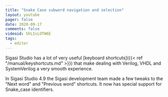 ```yaml
---
title: "Snake Case subword navigation and selection"
layout: youtube
pager: false
date: 2020-09-17
comments: false
videoid: ShLIsLOTW6E
tags:
  - editor
---
```


Sigasi Studio has a lot of very useful [keyboard shortcuts]({{< ref "/manual/keyshortcuts.md" >}}) that make dealing with Verilog, VHDL and SystemVerilog a very smooth experience.

In Sigasi Studio 4.9 the Sigasi development team made a few tweaks to the "Next word" and "Previous word" shortcuts. It now has special support for Snake_case identifiers.

